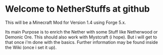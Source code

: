 Welcome to NetherStuffs at github
============

This will be a Minecraft Mod for Version 1.4 using Forge 5.x. 

Its main Purpose is to enrich the Nether with some Stuff like Netherwood or Demonic Ore. This should also work with Mystcraft (i hope). But i will get to that once i'm done with the basics. Further information may be found inside the Wiki (once i set it up).